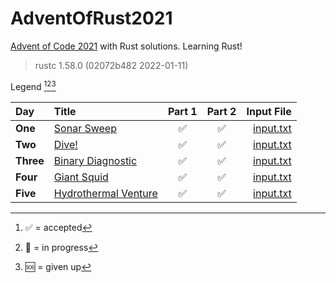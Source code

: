 # AdventOfRust2021
[Advent of Code 2021](https://adventofcode.com/2021/) with Rust solutions. Learning Rust!

> rustc 1.58.0 (02072b482 2022-01-11)

Legend [^1][^2][^3]

[^1]: ✅ = accepted
[^2]: 💬 = in progress
[^3]: 🆘 = given up

| Day | Title | Part 1 | Part 2 | Input File |
| :- | :- | :-: | :-: | -: |
| **One** | [Sonar Sweep](https://adventofcode.com/2021/day/1) | ✅ | ✅ | [input.txt](https://adventofcode.com/2021/day/1/input) |
| **Two** | [Dive!](https://adventofcode.com/2021/day/2) | ✅ | ✅ | [input.txt](https://adventofcode.com/2021/day/2/input) |
| **Three** | [Binary Diagnostic](https://adventofcode.com/2021/day/3) | ✅ | ✅ | [input.txt](https://adventofcode.com/2021/day/3/input) |
| **Four** | [Giant Squid](https://adventofcode.com/2021/day/4) | ✅ | ✅ | [input.txt](https://adventofcode.com/2021/day/4/input) |
| **Five** | [Hydrothermal Venture](https://adventofcode.com/2021/day/5) | ✅ | ✅ | [input.txt](https://adventofcode.com/2021/day/5/input) |